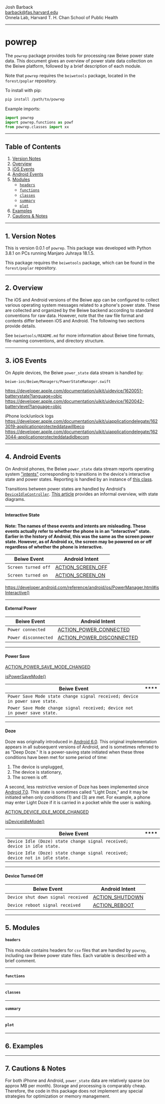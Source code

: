 Josh Barback  
barback@fas.harvard.edu  
Onnela Lab, Harvard T. H. Chan School of Public Health

___
powrep
===

The `powrep` package provides tools for processing raw Beiwe power state data.  This document gives an overview of power state data collection on the Beiwe platform, followed by a brief description of each module.

Note that `powrep` requires the `beiwetools` package, located in the `forest/poplar` repository.  

To install with pip:

```bash
pip install /path/to/powrep
```

Example imports:

```python
import powrep
import powrep.functions as powf
from powrep.classes import xx
```

___
## Table of Contents
1.  [Version Notes](#version)  
2.  [Overview](#overview)  
3.  [iOS Events](#ios)      
4.  [Android Events](#android)  
5.  [Modules](#modules)
    * [`headers`](#headers)      
	* [`functions`](#functions)  
	* [`classes`](#classes)  
	* [`summary`](#summary)  
	* [`plot`](#plot)  	
6.  [Examples](#examples)  
7.  [Cautions & Notes](#cautions)  


___
## 1. Version Notes <a name="version"/>  

This is version 0.0.1 of `powrep`.  This package was developed with Python 3.8.1 on PCs running Manjaro Juhraya 18.1.5.

This package requires the `beiwetools` package, which can be found in the `forest/poplar` repository.

___
## 2. Overview <a name="version"/>

The iOS and Android versions of the Beiwe app can be configured to collect various operating system messages related to a phone's power state.  These are collected and organized by the Beiwe backend according to standard conventions for raw data.  However, note that the raw file format and contents differ between iOS and Android.  The following two sections provide details.

See `beiwetools/README.md` for more information about Beiwe time formats, file-naming conventions, and directory structure.

___
## 3. iOS Events <a name="ios"/>


On Apple devices, the Beiwe `power_state` data stream is handled by:

`beiwe-ios/Beiwe/Managers/PowerStateManager.swift`




https://developer.apple.com/documentation/uikit/uidevice/1620051-batterystate?language=objc
https://developer.apple.com/documentation/uikit/uidevice/1620042-batterylevel?language=objc

iPhone lock/unlock logs 
https://developer.apple.com/documentation/uikit/uiapplicationdelegate/1623019-applicationprotecteddatawillbeco
https://developer.apple.com/documentation/uikit/uiapplicationdelegate/1623044-applicationprotecteddatadidbecom

___
## 4. Android Events <a name="android"/>

On Android phones, the Beiwe `power_state` data stream reports operating system ["intents"](https://developer.android.com/reference/android/content/Intent) corresponding to transitions in the device's interactive state and power states.  Reporting is handled by an instance of [this class](`beiwe-android/app/src/main/java/org/beiwe/app/listeners/PowerStateListener.java`).  

Transitions between power states are handled by Android's [`DeviceIdleController`](https://github.com/aosp-mirror/platform_frameworks_base/blob/nougat-release/services/core/java/com/android/server/DeviceIdleController.java).
[This article](https://medium.com/@tsungi/android-doze-tweaks-83dadb5b4a9a) provides an informal overview, with state diagrams.
___
#### Interactive State

**Note:  The names of these events and intents are misleading.  These events actually refer to whether the phone is in an "interactive" state.  Earlier in the history of Android, this was the same as the screen power state.  However, as of Android xx, the screen may be powered on or off regardless of whether the phone is interactive.**


| **Beiwe Event** | **Android Intent**|
|-----------|-----------|
|`Screen turned off` | [ACTION\_SCREEN\_OFF](https://developer.android.com/reference/android/content/Intent.html#ACTION\_SCREEN\_OFF)|
|`Screen turned on` | [ACTION\_SCREEN\_ON](https://developer.android.com/reference/android/content/Intent.html#ACTION\_SCREEN\_ON)|

https://developer.android.com/reference/android/os/PowerManager.html#isInteractive()



___
#### External Power

| **Beiwe Event** | **Android Intent**|
|-----------|-----------|
|`Power connected` | [ACTION\_POWER\_CONNECTED]()|
|`Power disconnected` | [ACTION\_POWER\_DISCONNECTED]()|

___
#### Power Save

[ACTION\_POWER\_SAVE\_MODE\_CHANGED]()

[isPowerSaveMode()]()



| **Beiwe Event** | ****|
|-----------|-----------|
|`Power Save Mode state change signal received; device in power save state.`||
|`Power Save Mode change signal received; device not in power save state.`||


___
#### Doze

Doze was originally introduced in [Android 6.0](https://developer.android.com/about/versions/marshmallow/android-6.0-changes).  This original implementation appears in all subsequent versions of Android, and is sometimes referred to as "Deep Doze."  It is a power-saving state initiated when these three conditions have been met for some period of time:

1. The device is unplugged,
2. The device is stationary,
3. The screen is off.

A second, less restrictive version of Doze has been implemented since [Android 7.0](https://developer.android.com/about/versions/nougat/android-7.0-changes).  This state is sometimes called "Light Doze," and it may be initiated when only conditions (1) and (3) are met.  For example, a phone may enter Light Doze if it is carried in a pocket while the user is walking.


[ACTION\_DEVICE\_IDLE\_MODE\_CHANGED]()

[isDeviceIdleMode()]()

| **Beiwe Event** | ****|
|-----------|-----------|
|`Device Idle (Doze) state change signal received; device in idle state.`||
|`Device Idle (Doze) state change signal received; device not in idle state.`||




___
#### Device Turned Off

| **Beiwe Event** | **Android Intent**|
|-----------|-----------|
|`Device shut down signal received`| [ACTION\_SHUTDOWN]()|
|`Device reboot signal received`| [ACTION\_REBOOT]()|









___
## 5. Modules <a name="modules"/>

#### `headers` <a name="headers"/>
This module contains headers for `csv` files that are handled by `powrep`, including raw Beiwe power state files.  Each variable is described with a brief comment.

___
#### `functions` <a name="functions"/>

___
#### `classes` <a name="classes"/>

___
#### `summary` <a name="summary"/>

___
#### `plot` <a name="plot"/>

___
## 6. Examples <a name="examples"/>

___
## 7. Cautions & Notes <a name="cautions"/>

For both iPhone and Android, `power_state` data are relatively sparse (xx approx MB per month).  Storage and processing is comparably cheap.  Therefore, the code in this package does not implement any special strategies for optimization or memory management.

